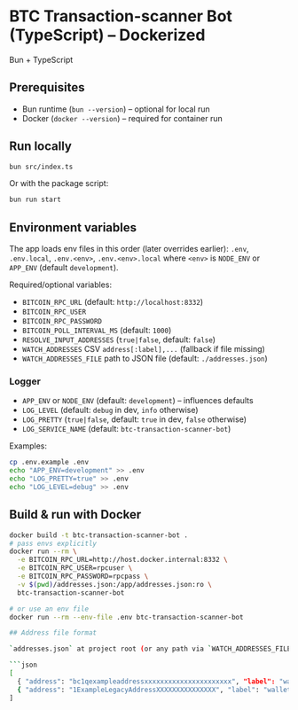 # BTC Transaction-scanner Bot (TypeScript) – Dockerized

Bun + TypeScript

## Prerequisites

- Bun runtime (`bun --version`) – optional for local run
- Docker (`docker --version`) – required for container run

## Run locally

```bash
bun src/index.ts
```

Or with the package script:

```bash
bun run start
```

## Environment variables

The app loads env files in this order (later overrides earlier): `.env`, `.env.local`, `.env.<env>`, `.env.<env>.local` where `<env>` is `NODE_ENV` or `APP_ENV` (default `development`).

Required/optional variables:

- `BITCOIN_RPC_URL` (default: `http://localhost:8332`)
- `BITCOIN_RPC_USER`
- `BITCOIN_RPC_PASSWORD`
- `BITCOIN_POLL_INTERVAL_MS` (default: `1000`)
- `RESOLVE_INPUT_ADDRESSES` (`true|false`, default: `false`)
- `WATCH_ADDRESSES` CSV `address[:label],...` (fallback if file missing)
- `WATCH_ADDRESSES_FILE` path to JSON file (default: `./addresses.json`)

### Logger

- `APP_ENV` or `NODE_ENV` (default: `development`) – influences defaults
- `LOG_LEVEL` (default: `debug` in dev, `info` otherwise)
- `LOG_PRETTY` (`true|false`, default: `true` in dev, `false` otherwise)
- `LOG_SERVICE_NAME` (default: `btc-transaction-scanner-bot`)

Examples:

```bash
cp .env.example .env
echo "APP_ENV=development" >> .env
echo "LOG_PRETTY=true" >> .env
echo "LOG_LEVEL=debug" >> .env
```

## Build & run with Docker

```bash
docker build -t btc-transaction-scanner-bot .
# pass envs explicitly
docker run --rm \
  -e BITCOIN_RPC_URL=http://host.docker.internal:8332 \
  -e BITCOIN_RPC_USER=rpcuser \
  -e BITCOIN_RPC_PASSWORD=rpcpass \
  -v $(pwd)/addresses.json:/app/addresses.json:ro \
  btc-transaction-scanner-bot

# or use an env file
docker run --rm --env-file .env btc-transaction-scanner-bot

## Address file format

`addresses.json` at project root (or any path via `WATCH_ADDRESSES_FILE`) contains an array of objects with `address` and optional `label`:

```json
[
  { "address": "bc1qexampleaddressxxxxxxxxxxxxxxxxxxxxxx", "label": "wallet-1" },
  { "address": "1ExampleLegacyAddressXXXXXXXXXXXXXXX", "label": "wallet-2" }
]
```
```

